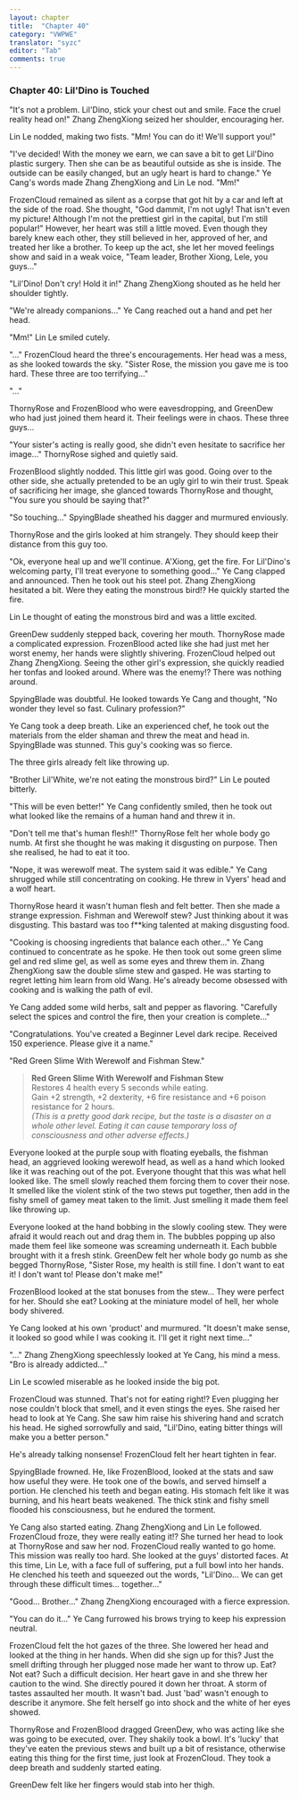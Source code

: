 ```yaml
---
layout: chapter
title:  "Chapter 40"
category: "VWPWE"
translator: "syzc"
editor: "Tab"
comments: true
---
```


### Chapter 40: Lil'Dino is Touched
 
"It's not a problem. Lil'Dino, stick your chest out and smile. Face the cruel reality head on!" Zhang ZhengXiong seized her shoulder, encouraging her.
 
Lin Le nodded, making two fists. "Mm! You can do it! We'll support you!"
 
"I've decided! With the money we earn, we can save a bit to get Lil'Dino plastic surgery. Then she can be as beautiful outside as she is inside. The outside can be easily changed, but an ugly heart is hard to change." Ye Cang's words made Zhang ZhengXiong and Lin Le nod. "Mm!"

FrozenCloud remained as silent as a corpse that got hit by a car and left at the side of the road. She thought, "God dammit, I'm not ugly! That isn't even my picture! Although I'm not the prettiest girl in the capital, but I'm still popular!" However, her heart was still a little moved. Even though they barely knew each other, they still believed in her, approved of her, and treated her like a brother. To keep up the act, she let her moved feelings show and said in a weak voice, "Team leader, Brother Xiong, Lele, you guys..."
 
"Lil'Dino! Don't cry! Hold it in!" Zhang ZhengXiong shouted as he held her shoulder tightly.
 
"We're already companions..." Ye Cang reached out a hand and pet her head.
 
"Mm!" Lin Le smiled cutely.
 
"..." FrozenCloud heard the three's encouragements. Her head was a mess, as she looked towards the sky. "Sister Rose, the mission you gave me is too hard. These three are too terrifying..."
 
"..."
 
ThornyRose and FrozenBlood who were eavesdropping, and GreenDew who had just joined them heard it. Their feelings were in chaos. These three guys...
 
"Your sister's acting is really good, she didn't even hesitate to sacrifice her image..." ThornyRose sighed and quietly said.
 
FrozenBlood slightly nodded. This little girl was good. Going over to the other side, she actually pretended to be an ugly girl to win their trust. Speak of sacrificing her image, she glanced towards ThornyRose and thought, "You sure you should be saying that?"
 
"So touching..." SpyingBlade sheathed his dagger and murmured enviously. 
 
ThornyRose and the girls looked at him strangely. They should keep their distance from this guy too.
 
"Ok, everyone heal up and we'll continue. A'Xiong, get the fire. For Lil'Dino's welcoming party, I'll treat everyone to something good..." Ye Cang clapped and announced. Then he took out his steel pot. Zhang ZhengXiong hesitated a bit. Were they eating the monstrous bird!? He quickly started the fire.
 
Lin Le thought of eating the monstrous bird and was a little excited.
 
GreenDew suddenly stepped back, covering her mouth. ThornyRose made a complicated expression. FrozenBlood acted like she had just met her worst enemy, her hands were slightly shivering. FrozenCloud helped out Zhang ZhengXiong. Seeing the other girl's expression, she quickly readied her tonfas and looked around. Where was the enemy!? There was nothing around.
 
SpyingBlade was doubtful. He looked towards Ye Cang and thought, "No wonder they level so fast. Culinary profession?"
 
Ye Cang took a deep breath. Like an experienced chef, he took out the materials from the elder shaman and threw the meat and head in. SpyingBlade was stunned. This guy's cooking was so fierce.
 
The three girls already felt like throwing up.
 
"Brother Lil'White, we're not eating the monstrous bird?" Lin Le pouted bitterly.
 
"This will be even better!" Ye Cang confidently smiled, then he took out what looked like the remains of a human hand and threw it in.
 
"Don't tell me that's human flesh!!" ThornyRose felt her whole body go numb. At first she thought he was making it disgusting on purpose. Then she realised, he had to eat it too.
 
"Nope, it was werewolf meat. The system said it was edible." Ye Cang shrugged while still concentrating on cooking. He threw in Vyers' head and a wolf heart.
 
ThornyRose heard it wasn't human flesh and felt better. Then she made a strange expression. Fishman and Werewolf stew? Just thinking about it was disgusting. This bastard was too f\*\*king talented at making disgusting food.
 
"Cooking is choosing ingredients that balance each other..." Ye Cang continued to concentrate as he spoke. He then took out some green slime gel and red slime gel, as well as some eyes and threw them in. Zhang ZhengXiong saw the double slime stew and gasped. He was starting to regret letting him learn from old Wang. He's already become obsessed with cooking and is walking the path of evil.
 
Ye Cang added some wild herbs, salt and pepper as flavoring. "Carefully select the spices and control the fire, then your creation is complete..."
 
"Congratulations. You've created a Beginner Level dark recipe. Received 150 experience. Please give it a name."
 
"Red Green Slime With Werewolf and Fishman Stew."
 
>**Red Green Slime With Werewolf and Fishman Stew**  
Restores 4 health every 5 seconds while eating.  
Gain +2 strength, +2 dexterity, +6 fire resistance and +6 poison resistance for 2 hours.  
*(This is a pretty good dark recipe, but the taste is a disaster on a whole other level. Eating it can cause temporary loss of consciousness and other adverse effects.)*
 
Everyone looked at the purple soup with floating eyeballs, the fishman head, an aggrieved looking werewolf head, as well as a hand which looked like it was reaching out of the pot. Everyone thought that this was what hell looked like. The smell slowly reached them forcing them to cover their nose. It smelled like the violent stink of the two stews put together, then add in the fishy smell of gamey meat taken to the limit. Just smelling it made them feel like throwing up.
 
Everyone looked at the hand bobbing in the slowly cooling stew. They were afraid it would reach out and drag them in. The bubbles popping up also made them feel like someone was screaming underneath it. Each bubble brought with it a fresh stink. GreenDew felt her whole body go numb as she begged ThornyRose, "Sister Rose, my health is still fine. I don't want to eat it! I don't want to! Please don't make me!"
 
FrozenBlood looked at the stat bonuses from the stew... They were perfect for her. Should she eat? Looking at the miniature model of hell, her whole body shivered.
 
Ye Cang looked at his own 'product' and murmured. "It doesn't make sense, it looked so good while I was cooking it. I'll get it right next time..."
 
"..." Zhang ZhengXiong speechlessly looked at Ye Cang, his mind a mess. "Bro is already addicted..."
 
Lin Le scowled miserable as he looked inside the big pot.
 
FrozenCloud was stunned. That's not for eating right!? Even plugging her nose couldn't block that smell, and it even stings the eyes. She raised her head to look at Ye Cang. She saw him raise his shivering hand and scratch his head. He sighed sorrowfully and said, "Lil'Dino, eating bitter things will make you a better person."
 
He's already talking nonsense! FrozenCloud felt her heart tighten in fear.
 
SpyingBlade frowned. He, like FrozenBlood, looked at the stats and saw how useful they were.  He took one of the bowls, and served himself a portion. He clenched his teeth and began eating. His stomach felt like it was burning, and his heart beats weakened. The thick stink and fishy smell flooded his consciousness, but he endured the torment.
 
Ye Cang also started eating. Zhang ZhengXiong and Lin Le followed. FrozenCloud froze, they were really eating it!? She turned her head to look at ThornyRose and saw her nod. FrozenCloud really wanted to go home. This mission was really too hard. She looked at the guys' distorted faces. At this time, Lin Le, with a face full of suffering, put a full bowl into her hands. He clenched his teeth and squeezed out the words, "Lil'Dino... We can get through these difficult times... together..."
 
"Good... Brother..." Zhang ZhengXiong encouraged with a fierce expression.
 
"You can do it..." Ye Cang furrowed his brows trying to keep his expression neutral.
 
FrozenCloud felt the hot gazes of the three. She lowered her head and looked at the thing in her hands. When did she sign up for this? Just the smell drifting through her plugged nose made her want to throw up. Eat? Not eat? Such a difficult decision. Her heart gave in and she threw her caution to the wind. She directly poured it down her throat. A storm of tastes assaulted her mouth. It wasn't bad. Just 'bad' wasn't enough to describe it anymore. She felt herself go into shock and the white of her eyes showed.
 
ThornyRose and FrozenBlood dragged GreenDew, who was acting like she was going to be executed, over. They shakily took a bowl. It's 'lucky' that they've eaten the previous stews and built up a bit of resistance, otherwise eating this thing for the first time, just look at FrozenCloud. They took a deep breath and suddenly started eating.  
 
GreenDew felt like her fingers would stab into her thigh.
